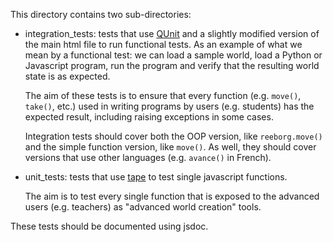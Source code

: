 This directory contains two sub-directories:

* integration_tests: tests that use [QUnit](https://qunitjs.com/) and a slightly modified version
  of the main html file to run functional tests. As an example of what we
  mean by a functional test: we can load a sample world, load a Python
  or Javascript program, run the program and verify that the resulting world
  state is as expected.

  The aim of these tests is to ensure that every function (e.g. `move()`, `take()`, etc.)
  used in writing programs by users (e.g. students) has the expected result,
  including raising exceptions in some cases.

  Integration tests should cover both the OOP version, like `reeborg.move()`
  and the simple function version, like `move()`. As well, they should cover
  versions that use other languages (e.g. `avance()` in French).

* unit_tests: tests that use [tape](https://github.com/substack/tape)
  to test single javascript functions.

  The aim is to test every single function that is exposed to the
  advanced users (e.g. teachers) as "advanced world creation" tools.

These tests should be documented using jsdoc.
